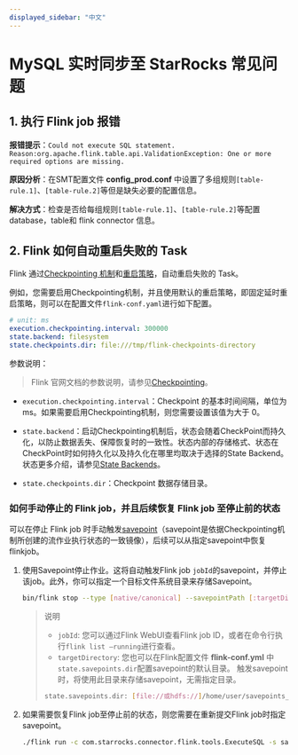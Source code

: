 ```yaml
---
displayed_sidebar: "中文"
---
```


# MySQL 实时同步至 StarRocks 常见问题

## 1. 执行 Flink job 报错

**报错提示**：`Could not execute SQL statement. Reason:org.apache.flink.table.api.ValidationException: One or more required options are missing.`

**原因分析**：在SMT配置文件 **config_prod.conf** 中设置了多组规则`[table-rule.1]`、`[table-rule.2]`等但是缺失必要的配置信息。

**解决方式**：检查是否给每组规则`[table-rule.1]`、`[table-rule.2]`等配置database，table和 flink connector 信息。

## 2. **Flink 如何自动重启失败的 Task**

Flink 通过[Checkpointing 机制](https://nightlies.apache.org/flink/flink-docs-master/docs/dev/datastream/fault-tolerance/checkpointing/)和[重启策略](https://nightlies.apache.org/flink/flink-docs-release-1.15/docs/ops/state/task_failure_recovery/)，自动重启失败的 Task。

例如，您需要启用Checkpointing机制，并且使用默认的重启策略，即固定延时重启策略，则可以在配置文件`flink-conf.yaml`进行如下配置。

```YAML
# unit: ms
execution.checkpointing.interval: 300000
state.backend: filesystem
state.checkpoints.dir: file:///tmp/flink-checkpoints-directory
```

参数说明：

> Flink 官网文档的参数说明，请参见[Checkpointing](https://nightlies.apache.org/flink/flink-docs-master/zh/docs/dev/datastream/fault-tolerance/checkpointing/)。

- `execution.checkpointing.interval`：Checkpoint 的基本时间间隔，单位为 ms。如果需要启用Checkpointing机制，则您需要设置该值为大于 0。

- `state.backend`：启动Checkpointing机制后，状态会随着CheckPoint而持久化，以防止数据丢失、保障恢复时的一致性。状态内部的存储格式、状态在CheckPoint时如何持久化以及持久化在哪里均取决于选择的State Backend。状态更多介绍，请参见[State Backends](https://nightlies.apache.org/flink/flink-docs-master/docs/ops/state/state_backends/)。

- `state.checkpoints.dir`：Checkpoint 数据存储目录。

### 如何手动停止的 Flink job，并且后续恢复 Flink job 至停止前的状态

可以在停止 Flink job 时手动触发[savepoint](https://nightlies.apache.org/flink/flink-docs-master/docs/ops/state/savepoints/)（savepoint是依据Checkpointing机制所创建的流作业执行状态的一致镜像），后续可以从指定savepoint中恢复flinkjob。

1. 使用Savepoint停止作业。这将自动触发Flink job `jobId`的savepoint，并停止该job。此外，你可以指定一个目标文件系统目录来存储Savepoint。

    ```Bash
    bin/flink stop --type [native/canonical] --savepointPath [:targetDirectory] :jobId
    ```

    > 说明
    >
    > - `jobId`: 您可以通过Flink WebUI查看Flink job ID，或者在命令行执行`flink list –running`进行查看。
    > - `targetDirectory`: 您也可以在Flink配置文件 **flink-conf.yml** 中`state.savepoints.dir`配置savepoint的默认目录。 触发savepoint时，将使用此目录来存储savepoint，无需指定目录。
    >
    > ```Bash
    > state.savepoints.dir: [file://或hdfs://]/home/user/savepoints_dir
    > ```

2. 如果需要恢复Flink job至停止前的状态，则您需要在重新提交Flink job时指定savepoint。

    ```Bash
    ./flink run -c com.starrocks.connector.flink.tools.ExecuteSQL -s savepoints_dir/savepoints-xxxxxxxx flink-connector-starrocks-xxxx.jar -f flink-create.all.sql 
    ```